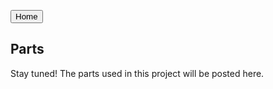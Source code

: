 <button name="homeButton" onclick="https://ramidabit.github.io/ultrabucket/">Home</button>

## Parts

Stay tuned! The parts used in this project will be posted here.
